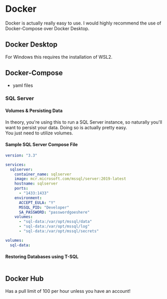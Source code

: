 # Docker

Docker is actually really easy to use. I would highly recommend the use of Docker-Compose over Docker Desktop.

## Docker Desktop

For Windows this requires the installation of WSL2.

## Docker-Compose

* yaml files

### SQL Server

#### Volumes & Persisting Data

In theory, you're using this to run a SQL Server instance, so naturally you'll want to persist your data. Doing so is actually pretty easy.  
You just need to utilize volumes.

#### Sample SQL Server Compose File

```yml
version: "3.3"

services:
  sqlserver:
    container_name: sqlserver
    image: mcr.microsoft.com/mssql/server:2019-latest
    hostname: sqlserver
    ports:
      - "1433:1433"
    environment:
      ACCEPT_EULA: "Y"
      MSSQL_PID: "Developer"
      SA_PASSWORD: "passwordgoeshere"
    volumes:
      - "sql-data:/var/opt/mssql/data"
      - "sql-data:/var/opt/mssql/log"
      - "sql-data:/var/opt/mssql/secrets"

volumes:
  sql-data:

```

#### Restoring Databases using T-SQL

```sql

```

## Docker Hub

Has a pull limit of 100 per hour unless you have an account!
